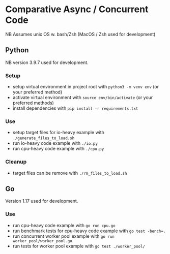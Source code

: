 # Comparative Async / Concurrent Code

NB Assumes unix OS w. bash/Zsh (MacOS / Zsh used for development)

## Python

NB version 3.9.7 used for development.

### Setup
- setup virtual environment in project root with `python3 -m venv env` (or your preferred method)
- activate virtual environment with `source env/bin/activate` (or your preferred methods)
- install dependencies with `pip install -r requirements.txt`

### Use
- setup target files for io-heavy example with `./generate_files_to_load.sh`
- run io-heavy code example with `./io.py`
- run cpu-heavy code example with `./cpu.py`

### Cleanup
- target files can be remove with `./rm_files_to_load.sh`

## Go

Version 1.17 used for development.

### Use

- run cpu-heavy code example with `go run cpu.go`
- run benchmark tests for cpu-heavy code example with `go test -bench=.`
- run concurrent worker pool example with `go run worker_pool/worker_pool.go`
- run tests for worker pool example with `go test ./worker_pool/`